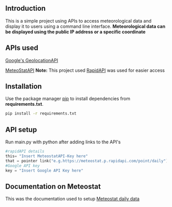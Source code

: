 ## Introduction

This is a simple project using APIs to access meteorological data and display it to users using a command line interface.
**Meteorological data can be displayed using the public IP address or a specific coordinate**
## APIs used
[Google's GeolocationAPI](https://cloud.google.com/)

[MeteoStatAPI](https://dev.meteostat.net/api/) **Note:** This project used [RapidAPI](https://rapidapi.com/) was used for easier access

## Installation
Use the package manager [pip](https://pip.pypa.io/en/stable/) to install dependencies from **requirements.txt**.

```bash
pip install -r requirements.txt
```

## API setup
Run main.py with python after adding links to the API's
```python
#rapidAPI details
this= "Insert MeteostatAPI-Key here"
that = pointer link("e.g.https://meteostat.p.rapidapi.com/point/daily")
#Google API key
key = "Insert Google API Key here"
```
## Documentation on Meteostat
This was the documentation used to setup
[Meteostat daily data](https://dev.meteostat.net/api/stations/daily.html#endpoint)
